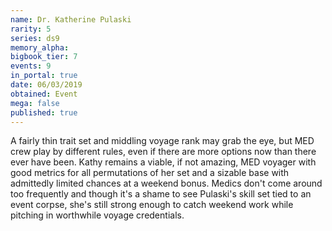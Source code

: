 ```yaml
---
name: Dr. Katherine Pulaski
rarity: 5
series: ds9
memory_alpha:
bigbook_tier: 7
events: 9
in_portal: true
date: 06/03/2019
obtained: Event
mega: false
published: true
---
```


A fairly thin trait set and middling voyage rank may grab the eye, but MED crew play by different rules, even if there are more options now than there ever have been. Kathy remains a viable, if not amazing, MED voyager with good metrics for all permutations of her set and a sizable base with admittedly limited chances at a weekend bonus. Medics don't come around too frequently and though it's a shame to see Pulaski's skill set tied to an event corpse, she's still strong enough to catch weekend work while pitching in worthwhile voyage credentials.
